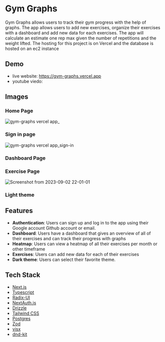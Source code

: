 # Gym Graphs

Gym Graphs allows users to track their gym progress with the help of graphs. The app allows users to add new exercises, organize their exercises with a dashboard and add new data for each exercises. The app will calculate an estimate one rep max given the number of repetitions and the weight lifted. The hosting for this project is on Vercel and the database is hosted on an ec2 instance

## Demo

- live website: https://gym-graphs.vercel.app
- youtube viedo:

## Images

### Home Page

![gym-graphs vercel app_](https://github.com/AugustinSorel/gym-graphs/assets/48162609/44aeaf9a-94a4-4699-aec5-ba7cc2aebf53)

### Sign in page

![gym-graphs vercel app_sign-in](https://github.com/AugustinSorel/gym-graphs/assets/48162609/b18434ac-2706-40b1-bbd7-34a377585c0a)

### Dashboard Page

### Exercise Page
![Screenshot from 2023-09-02 22-01-01](https://github.com/AugustinSorel/gym-graphs/assets/48162609/80e1756f-9fe7-4d09-b778-36d15af4fa34)

### Light theme

## Features

- **Authentication**: Users can sign up and log in to the app using their Google account Github account or email.
- **Dashboard**: Users have a dashboard that gives an overview of all of their exercises and can track their progress with graphs
- **Heatmap**: Users can view a heatmap of all their exercises per month or other timeframe
- **Exercises**: Users can add new data for each of their exercises
- **Dark theme**: Users can select their favorite theme.

## Tech Stack

- [Next.js](https://nextjs.org)
- [Typescript](https://www.typescriptlang.org/docs/)
- [Radix-UI](https://www.radix-ui.com/)
- [NextAuth.js](https://next-auth.js.org)
- [Drizzle](https://orm.drizzle.team/)
- [Tailwind CSS](https://tailwindcss.com)
- [Postgres](https://www.postgresql.org/docs/)
- [Zod](https://zod.dev/)
- [visx](https://airbnb.io/visx)
- [dnd-kit](https://dndkit.com/)
